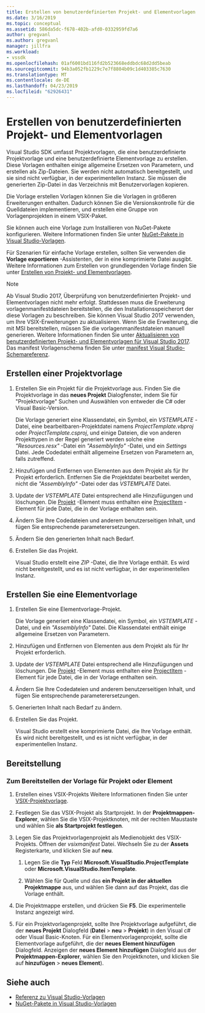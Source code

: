 ```yaml
---
title: Erstellen von benutzerdefinierten Projekt- und Elementvorlagen | Microsoft-Dokumentation
ms.date: 3/16/2019
ms.topic: conceptual
ms.assetid: 586da5dc-f678-402b-afd0-0332959fd7a6
author: gregvanl
ms.author: gregvanl
manager: jillfra
ms.workload:
- vssdk
ms.openlocfilehash: 01af6001bd116fd2b523668eddbdc68d2dd5beab
ms.sourcegitcommit: 94b3a052fb1229c7e7f8804b09c1d403385c7630
ms.translationtype: MT
ms.contentlocale: de-DE
ms.lasthandoff: 04/23/2019
ms.locfileid: "62926431"
---
```

# <a name="create-custom-project-and-item-templates"></a>Erstellen von benutzerdefinierten Projekt- und Elementvorlagen

Visual Studio SDK umfasst Projektvorlagen, die eine benutzerdefinierte Projektvorlage und eine benutzerdefinierte Elementvorlage zu erstellen. Diese Vorlagen enthalten einige allgemeine Ersetzen von Parametern, und erstellen als Zip-Dateien. Sie werden nicht automatisch bereitgestellt, und sie sind nicht verfügbar, in der experimentellen Instanz. Sie müssen die generierten Zip-Datei in das Verzeichnis mit Benutzervorlagen kopieren.

Die Vorlage erstellen Vorlagen können Sie die Vorlagen in größeren Erweiterungen enthalten. Dadurch können Sie die Versionskontrolle für die Quelldateien implementieren, und erstellen eine Gruppe von Vorlagenprojekten in einem VSIX-Paket.

Sie können auch eine Vorlage zum Installieren von NuGet-Pakete konfigurieren. Weitere Informationen finden Sie unter [NuGet-Pakete in Visual Studio-Vorlagen](/nuget/visual-studio-extensibility/visual-studio-templates).

Für Szenarien für einfache Vorlage erstellen, sollten Sie verwenden die **Vorlage exportieren** -Assistenten, der in eine komprimierte Datei ausgibt. Weitere Informationen zum Erstellen von grundlegenden Vorlage finden Sie unter [Erstellen von Projekt- und Elementvorlagen](../ide/creating-project-and-item-templates.md).

> [!NOTE]
> Ab Visual Studio 2017, Überprüfung von benutzerdefinierten Projekt- und Elementvorlagen nicht mehr erfolgt. Stattdessen muss die Erweiterung vorlagenmanifestdateien bereitstellen, die den Installationsspeicherort der diese Vorlagen zu beschreiben. Sie können Visual Studio 2017 verwenden, um Ihre VSIX-Erweiterungen zu aktualisieren. Wenn Sie die Erweiterung, die mit MSI bereitstellen, müssen Sie die vorlagenmanifestdateien manuell generieren. Weitere Informationen finden Sie unter [Aktualisieren von benutzerdefinierten Projekt- und Elementvorlagen für Visual Studio 2017](../extensibility/upgrading-custom-project-and-item-templates-for-visual-studio-2017.md). Das manifest Vorlagenschema finden Sie unter [manifest Visual Studio-Schemareferenz](../extensibility/visual-studio-template-manifest-schema-reference.md).

## <a name="create-a-project-template"></a>Erstellen einer Projektvorlage

1. Erstellen Sie ein Projekt für die Projektvorlage aus. Finden Sie die Projektvorlage in das **neues Projekt** Dialogfenster, indem Sie für "Projektvorlage" Suchen und Auswählen von entweder die C# oder Visual Basic-Version.

     Die Vorlage generiert eine Klassendatei, ein Symbol, ein *VSTEMPLATE* -Datei, eine bearbeitbaren-Projektdatei namens *ProjectTemplate.vbproj* oder *ProjectTemplate.csproj*, und einige Dateien, die von anderen Projekttypen in der Regel generiert werden solche eine *"Resources.resx"* -Datei ein *"AssemblyInfo"* -Datei, und ein *Settings* Datei. Jede Codedatei enthält allgemeine Ersetzen von Parametern an, falls zutreffend.

2. Hinzufügen und Entfernen von Elementen aus dem Projekt als für Ihr Projekt erforderlich. Entfernen Sie die Projektdatei bearbeitet werden, nicht die *"AssemblyInfo"* -Datei oder das *VSTEMPLATE* Datei.

3. Update der *VSTEMPLATE* Datei entsprechend alle Hinzufügungen und löschungen. Die [Projekt](../extensibility/project-element-visual-studio-templates.md) -Element muss enthalten eine [ProjectItem](../extensibility/projectitem-element-visual-studio-item-templates.md) -Element für jede Datei, die in der Vorlage enthalten sein.

4. Ändern Sie Ihre Codedateien und anderem benutzerseitigen Inhalt, und fügen Sie entsprechende parameterersetzungen.

5. Ändern Sie den generierten Inhalt nach Bedarf.

6. Erstellen Sie das Projekt.

     Visual Studio erstellt eine *ZIP* -Datei, die Ihre Vorlage enthält. Es wird nicht bereitgestellt, und es ist nicht verfügbar, in der experimentellen Instanz.

## <a name="create-an-item-template"></a>Erstellen Sie eine Elementvorlage

1. Erstellen Sie eine Elementvorlage-Projekt.

     Die Vorlage generiert eine Klassendatei, ein Symbol, ein *VSTEMPLATE* -Datei, und ein *"AssemblyInfo"* Datei. Die Klassendatei enthält einige allgemeine Ersetzen von Parametern.

2. Hinzufügen und Entfernen von Elementen aus dem Projekt als für Ihr Projekt erforderlich.

3. Update der *VSTEMPLATE* Datei entsprechend alle Hinzufügungen und löschungen. Die [Projekt](../extensibility/project-element-visual-studio-templates.md) -Element muss enthalten eine [ProjectItem](../extensibility/projectitem-element-visual-studio-item-templates.md) -Element für jede Datei, die in der Vorlage enthalten sein.

4. Ändern Sie Ihre Codedateien und anderem benutzerseitigen Inhalt, und fügen Sie entsprechende parameterersetzungen.

5. Generierten Inhalt nach Bedarf zu ändern.

6. Erstellen Sie das Projekt.

     Visual Studio erstellt eine komprimierte Datei, die Ihre Vorlage enthält. Es wird nicht bereitgestellt, und es ist nicht verfügbar, in der experimentellen Instanz.

## <a name="deployment"></a>Bereitstellung

### <a name="to-deploy-the-project-or-item-template"></a>Zum Bereitstellen der Vorlage für Projekt oder Element

1. Erstellen eines VSIX-Projekts Weitere Informationen finden Sie unter [VSIX-Projektvorlage](../extensibility/vsix-project-template.md).

2. Festlegen Sie das VSIX-Projekt als Startprojekt. In der **Projektmappen-Explorer**, wählen Sie die VSIX-Projektknoten, mit der rechten Maustaste und wählen Sie **als Startprojekt festlegen**.

3. Legen Sie das Projektvorlagenprojekt als Medienobjekt des VSIX-Projekts. Öffnen der *vsixmanifest* Datei. Wechseln Sie zu der **Assets** Registerkarte, und klicken Sie auf **neu**.

    1. Legen Sie die **Typ** Feld **Microsoft.VisualStudio.ProjectTemplate** oder **Microsoft.VisualStudio.ItemTemplate**.

    2. Wählen Sie für Quelle und das **ein Projekt in der aktuellen Projektmappe** aus, und wählen Sie dann auf das Projekt, das die Vorlage enthält.

4. Die Projektmappe erstellen, und drücken Sie **F5**. Die experimentelle Instanz angezeigt wird.

5. Für ein Projektvorlagenprojekt, sollte Ihre Projektvorlage aufgeführt, die der **neues Projekt** Dialogfeld (**Datei** > **neu**  >  **Projekt**) in den Visual c# oder Visual Basic-Knoten. Für ein Elementvorlagenprojekt, sollte die Elementvorlage aufgeführt, die der **neues Element hinzufügen** Dialogfeld. Anzeigen der **neues Element hinzufügen** Dialogfeld aus der **Projektmappen-Explorer**, wählen Sie den Projektknoten, und klicken Sie auf **hinzufügen** > **neues Element**).

## <a name="see-also"></a>Siehe auch

- [Referenz zu Visual Studio-Vorlagen](../ide/creating-project-and-item-templates.md)
- [NuGet-Pakete in Visual Studio-Vorlagen](/nuget/visual-studio-extensibility/visual-studio-templates)
